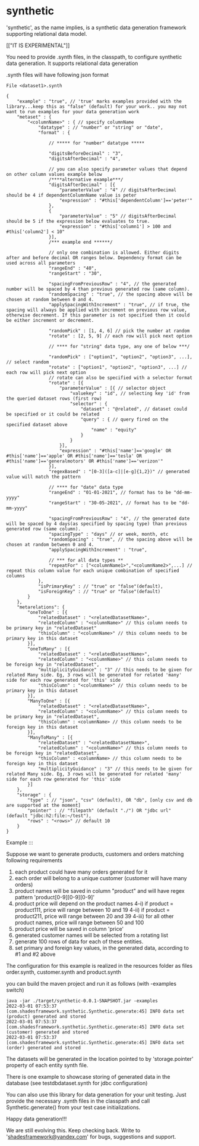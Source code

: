 # synthetic
'synthetic', as the name implies, is a synthetic data generation framework supporting relational data model.

[["IT IS EXPERIMENTAL"]]

You need to provide .synth files, in the classpath, to configure synthetic data generation.
It supports relational data generation

.synth files will have following json format

```
File <dataset1>.synth

{
    "example" : "true", // 'true' marks examples provided with the library...keep this as "false" (default) for your work.. you may not want to run examples for your data generation work
    "metaset" : {
        "<columnName>" : { // specify columnName
            "datatype" : // "number" or "string" or "date",
            "format" : { 
                
                // ***** for "number" datatype *****
                
                "digitsBeforeDecimal" : "3",
                "digitsAfterDecimal" : "4", 
                
                // you can also specify parameter values that depend on other column values example below
                /****alternative example***/
                "digitsAfterDecimal" : [{
                    "parameterValue" : "4" // digitsAfterDecimal should be 4 if dependentColumnName value is peter
                    "expression" : "#this['dependentColumn']=='peter'"
                },
                {
                    "parameterValue" : "5" // digitsAfterDecimal should be 5 if the expression below evaluates to true.
                    "expression" : "#this['column1'] > 100 and #this['column2'] < 10"
                }],
                /*** example end ******/

                // only one combination is allowed. Either digits after and before decimal OR ranges below. Dependency format can be used across all parameters
                "rangeEnd" : "40",
                "rangeStart" : "30", 
                
                "spacingFromPreviousRow" : "4", // the generated number will be spaced by 4 than previous generated row (same column).
                "randomSpacing" : "true", // the spacing above will be chosen at random between 0 and 4.
                "applySpacingWithIncrement" : "true", // if true, the spacing will always be applied with increment on previous row value, otherwise decrement. If this parameter is not specified then it could be either increment or decrement.

                "randomPick" : [1, 4, 6] // pick the number at random
                "rotate" : [2, 5, 9] // each row will pick next option

                // **** for "string" data type, any one of below ***/

                "randomPick" : ["option1", "option2", "option3", ...], // select random
                "rotate" : ["option1", "option2", "option3", ...] // each row will pick next option
                // rotate can also be specified with a selector format
                "rotate" : [{
                    "parameterValue" : [{ // selector object
						"valuekey" : "id", // selecting key 'id' from the queried dataset rows (first row)
						"selector" : {
							"dataset" : "@related", // dataset could be specified or it could be related
							"query" : { // query fired on the specified dataset above
								"name" : "equity"
							}
						}
					}],
                    "expression" : "#this['name']=='google' OR #this['name']=='apple' OR #this['name']=='tesla' OR #this['name']=='generalmotors' OR #this['name']=='verizon'"
                }],
                "regexBased" : "[0-3]([a-c]|[e-g]{1,2})" // generated value will match the pattern

                // **** for "date" data type
                "rangeEnd" : "01-01-2021", // format has to be "dd-mm-yyyy"
                "rangeStart" : "30-05-2021", // format has to be "dd-mm-yyyy"
                
                "spacingFromPreviousRow" : "4", // the generated date will be spaced by 4 days(as specified by spacing type) than previous generated row (same column).
                "spacingType" : "days" // or week, month, etc
                "randomSpacing" : "true", // the spacing above will be chosen at random between 0 and 4.
                "applySpacingWithIncrement" : "true",

                // *** for all data types **
                "repeatFor" : ["<columnName1>","<columnName2>",...] // repeat this column value for each unique combination of specified columns
            },
            "isPrimaryKey" : // "true" or "false"(default),
            "isForeignKey" : // "true" or "false"(default)
        }
    },
    "metarelations": {
        "oneToOne" : [{
            "relatedDataset" : "<relatedDatasetName>",
            "relatedColumn" : "<columnName>" // this column needs to be primary key in "relatedDataset"
            "thisColumn" : "<columnName>" // this column needs to be primary key in this dataset
        }],
        "oneToMany" : [{
            "relatedDataset" : "<relatedDatasetName>",
            "relatedColumn" : "<columnName>" // this column needs to be foreign key in "relatedDataset",
            "multiplicityGuidance" : "3" // this needs to be given for related Many side. Eg, 3 rows will be generated for related 'many' side for each row generated for 'this' side
            "thisColumn" : "<columnName>" // this column needs to be primary key in this dataset
        }],
        "ManyToOne" : [{
            "relatedDataset" : "<relatedDatasetName>",
            "relatedColumn" : "<columnName>" // this column needs to be primary key in "relatedDataset",
            "thisColumn" : <columnName> // this column needs to be foreign key in this dataset
        }],
        "ManyToMany" : [{
            "relatedDataset" : "<relatedDatasetName>",
            "relatedColumn" : "<columnName>" // this column needs to be foreign key in "relatedDataset",
            "thisColumn" : <columnName> // this column needs to be foreign key in this dataset
            "multiplicityGuidance" : "3" // this needs to be given for related Many side. Eg, 3 rows will be generated for related 'many' side for each row generated for 'this' side
        }]
    },
    "storage" : {
        "type" : // "json", "csv" (default), OR "db", [only csv and db are supported at the moment]
        "pointer" : // "filepath" (default "./") OR "jdbc url" (default "jdbc:h2:file:~/test"),
        "rows" : "<rows>" // default 10
    }
}
```

Example :::

Suppose we want to generate products, customers and orders matching following requirements

1. each product could have many orders generated for it
2. each order will belong to a unique customer (customer will have many orders)
3. product names will be saved in column "product" and will have regex pattern 'product[0-9][0-9][0-9]'
4. product price will depend on the product names
    4-i) if product = product111, price will range between 10 and 19
    4-ii) if product = product211, price will range between 20 and 39
    4-iii) for all other product names, price will range between 50 and 100
5. product price will be saved in column 'price'
6. generated customer names will be selected from a rotating list
7. generate 100 rows of data for each of these entities.
8. set primary and foreign key values, in the generated data, according to #1 and #2 above

The configuration for this example is realized in the resources folder as files order.synth, customer.synth and product.synth

you can build the maven project and run it as follows (with -examples switch)

```
java -jar ./target/synthetic-0.0.1-SNAPSHOT.jar -examples
2022-03-01 07:53:37 [com.shadesframework.synthetic.Synthetic.generate:45] INFO data set (product) generated and stored
2022-03-01 07:53:37 [com.shadesframework.synthetic.Synthetic.generate:45] INFO data set (customer) generated and stored
2022-03-01 07:53:37 [com.shadesframework.synthetic.Synthetic.generate:45] INFO data set (order) generated and stored
```

The datasets will be generated in the location pointed to by 'storage.pointer' property of each entity synth file.

There is one example to showcase storing of generated data in the database (see testdbdataset.synth for jdbc configuration)

You can also use this library for data generation for your unit testing. Just provide the necessary .synth files in the classpath and call Synthetic.generate() from your test case initializations.

Happy data generation!!!

We are still evolving this. Keep checking back.
Write to 'shadesframework@yandex.com' for bugs, suggestions and support.